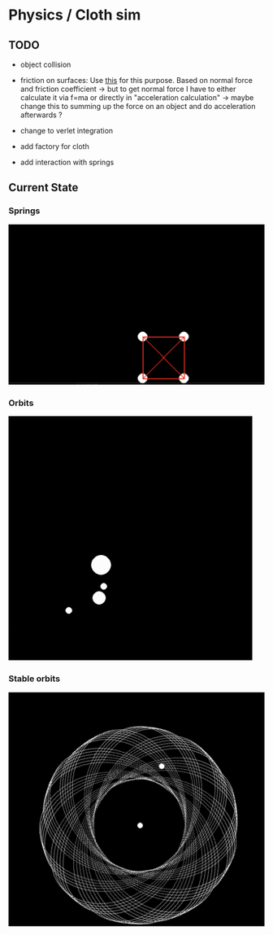 # Physics / Cloth sim
## TODO
* object collision
* friction on surfaces: 
Use [this](https://de.wikipedia.org/wiki/Reibungskoeffizient) for this purpose. Based on normal force and friction coefficient -> but to get normal force I have to either calculate it via f=ma or directly in "acceleration calculation" -> maybe change this to summing up the force on an object and do acceleration afterwards ?

* change to verlet integration
* add factory for cloth
* add interaction with springs


## Current State
### Springs
![image](images/springs.png)

### Orbits
![image](images/chaotic_orbits.gif)

### Stable orbits
![image](images/stable_orbits.png)